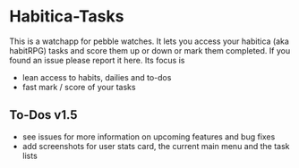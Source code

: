# Habitica-Tasks

This is a watchapp for pebble watches. It lets you access your habitica (aka habitRPG) tasks and score them up or down or mark them completed. If you found an issue please report it here.
Its focus is 
- lean access to habits, dailies and to-dos
- fast mark / score of your tasks

## To-Dos v1.5
- see issues for more information on upcoming features and bug fixes
- add screenshots for user stats card, the current main menu and the task lists

